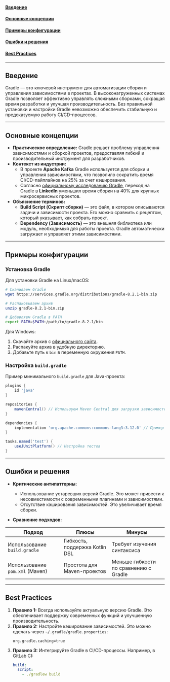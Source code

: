 
#### [Введение](#Введение-1)
#### [Основные концепции](#Основные-концепции-1)
#### [Примеры конфигурации](#Примеры-конфигурации-1)
#### [Ошибки и решения](#Ошибки-и-решения-1)
#### [Best Practices](#best-practices-1)

---

## Введение
Gradle — это ключевой инструмент для автоматизации сборки и управления зависимостями в проектах. В высоконагруженных системах Gradle позволяет эффективно управлять сложными сборками, сокращая время разработки и улучшая производительность. Без правильной установки и настройки Gradle невозможно обеспечить стабильную и предсказуемую работу CI/CD-процессов.

---

## Основные концепции  
- **Практическое определение:** Gradle решает проблему управления зависимостями и сборкой проектов, предоставляя гибкий и производительный инструмент для разработчиков.  
- **Контекст из индустрии:**  
  - В проекте **Apache Kafka** Gradle используется для сборки и управления зависимостями, что позволило сократить время CI/CD-пайплайнов на 25% за счет кэширования.  
  - Согласно [официальному исследованию Gradle](https://gradle.org/case-studies/), переход на Gradle в **LinkedIn** уменьшил время сборки на 40% для крупных микросервисных проектов.  
- **Объяснение терминов:**  
  - **Build Script (Скрипт сборки)** — это файл, в котором описываются задачи и зависимости проекта. Его можно сравнить с рецептом, который указывает, как собрать проект.  
  - **Dependency (Зависимость)** — это внешняя библиотека или модуль, необходимый для работы проекта. Gradle автоматически загружает и управляет этими зависимостями.  

---

## Примеры конфигурации  

### Установка Gradle
Для установки Gradle на Linux/macOS:
```bash
# Скачиваем Gradle
wget https://services.gradle.org/distributions/gradle-8.2.1-bin.zip

# Распаковываем архив
unzip gradle-8.2.1-bin.zip

# Добавляем Gradle в PATH
export PATH=$PATH:/path/to/gradle-8.2.1/bin
```

Для Windows:
1. Скачайте архив с [официального сайта](https://gradle.org/install/).
2. Распакуйте архив в удобную директорию.
3. Добавьте путь к `bin` в переменную окружения `PATH`.

### Настройка `build.gradle`
Пример минимального `build.gradle` для Java-проекта:
```groovy
plugins {
    id 'java'
}

repositories {
    mavenCentral() // Используем Maven Central для загрузки зависимостей
}

dependencies {
    implementation 'org.apache.commons:commons-lang3:3.12.0' // Пример зависимости
}

tasks.named('test') {
    useJUnitPlatform() // Настройка тестов
}
```

---

## Ошибки и решения
- **Критические антипаттерны:**
  - Использование устаревших версий Gradle. Это может привести к несовместимости с современными плагинами и зависимостями.
  - Отсутствие кэширования зависимостей. Это увеличивает время сборки.

- **Сравнение подходов:**

| Подход                     | Плюсы                          | Минусы                         |
|----------------------------|--------------------------------|--------------------------------|
| Использование `build.gradle` | Гибкость, поддержка Kotlin DSL | Требует изучения синтаксиса    |
| Использование `pom.xml` (Maven) | Простота для Maven-проектов    | Меньше гибкости по сравнению с Gradle |

---

## Best Practices
1. **Правило 1:** Всегда используйте актуальную версию Gradle. Это обеспечивает поддержку современных функций и улучшенную производительность.
2. **Правило 2:** Настройте кэширование зависимостей. Это можно сделать через `~/.gradle/gradle.properties`:
   ```properties
   org.gradle.caching=true
   ```  
3. **Правило 3:** Интегрируйте Gradle в CI/CD-процессы. Например, в GitLab CI:
   ```yaml
   build:
     script:
       - ./gradlew build
   ```  
